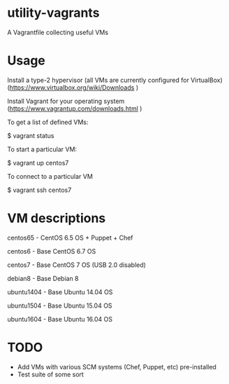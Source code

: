 utility-vagrants
================

A Vagrantfile collecting useful VMs

Usage
=====

Install a type-2 hypervisor (all VMs are currently configured
for VirtualBox) (https://www.virtualbox.org/wiki/Downloads )

Install Vagrant for your operating system (https://www.vagrantup.com/downloads.html )

To get a list of defined VMs:

$ vagrant status

To start a particular VM:

$ vagrant up centos7

To connect to a particular VM

$ vagrant ssh centos7

VM descriptions
===============

centos65 - CentOS 6.5 OS + Puppet + Chef

centos6 - Base CentOS 6.7 OS

centos7 - Base CentOS 7 OS (USB 2.0 disabled)

debian8 - Base Debian 8

ubuntu1404 - Base Ubuntu 14.04 OS

ubuntu1504 - Base Ubuntu 15.04 OS

ubuntu1604 - Base Ubuntu 16.04 OS

TODO
====

* Add VMs with various SCM systems (Chef, Puppet, etc) pre-installed
* Test suite of some sort
